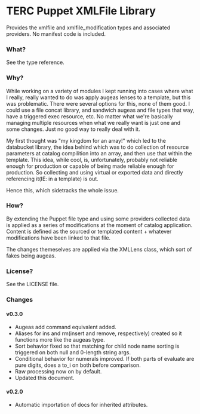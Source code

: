 # TERC Puppet XMLFile Library #

Provides the xmlfile and xmlfile_modification types and associated providers.  No manifest code is included.

### What? ###
See the type reference.

### Why? ###
While working on a variety of modules I kept running into cases where what I really, really wanted to do was apply augeas 
lenses to a template, but this was problematic.  There were several options for this, none of them good.  I could use a file
concat library, and sandwich augeas and file types that way, have a triggered exec resource, etc.  No matter what we're basically
managing multiple resources when what we really want is just one and some changes.  Just no good way to really deal with it.

My first thought was "my kingdom for an array!" which led to the databucket library, the idea behind which was to do 
collection of resource parameters at catalog compilition into an array, and then use that within the template. This idea, while 
cool, is, unfortunately, probably not reliable enough for production or capable of being made reliable enough for production.  So 
collecting and using virtual or exported data and directly referencing it(IE: in a template) is out.

Hence this, which sidetracks the whole issue. 

### How? ###
By extending the Puppet file type and using some providers collected data is applied as a series of modifications at the moment
of catalog application.  Content is defined as the sourced or templated content + whatever modifications have been linked to
that file.

The changes themeselves are applied via the XMLLens class, which sort of fakes being augeas.

### License? ###
See the LICENSE file.

### Changes ###
####  v0.3.0 ####
- Augeas add command equivalent added.
- Aliases for ins and rm(insert and remove, respectively) created so it functions more like the augeas type.
- Sort behavior fixed so that matching for child node name sorting is triggered on both null and 0-length string args.
- Conditional behavior for numerals improved.  If both parts of evaluate are pure digits, does a to_i on both before comparison.
- Raw processing now on by default.
- Updated this document.

#### v0.2.0 #####
- Automatic importation of docs for inherited attributes.
